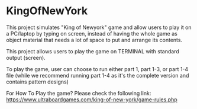 # KingOfNewYork

This project simulates "King of Newyork" game and allow users to play it on a PC/laptop by typing on screen, instead of having the whole game as object material that needs a lot of space to put and arrange its contents.  

This project allows users to play the game on TERMINAL with standard output (screen).

To play the game, user can choose to run either part 1, part 1-3, or part 1-4 file (while we recommend running part 1-4 as it's  the complete version and contains pattern designs)

For How To Play the game? Please check the following link:
https://www.ultraboardgames.com/king-of-new-york/game-rules.php